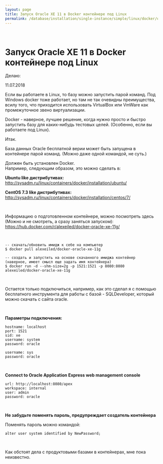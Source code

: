 ```yaml
---
layout: page
title: Запуск Oracle XE 11 в Docker контейнере под Linux
permalink: /database/installation/single-instance/simple/linux/docker/oracle/11/xe/
---
```



<br/>

# Запуск Oracle XE 11 в Docker контейнере под Linux

Делаю: 

11.07.2018


Если вы работаете в Linux, то базу можно запустить парой команд. Под Windows docker тоже работает, но там не так очевидны преимущества, всилу того, что приходится использовать VirtualBox или VmWare как промежуточное звено виртуализации.


Docker - наверное, лучшее решение, когда нужно просто и быстро запустить базу для каких-нибудь тестовых целей. (Особенно, если вы работаете под Linux).

Итак.

База данных Oracle бесплатной верии может быть запущена в контейнере парой команд. (Можно даже одной командой, не суть.)

Должен быть установлен Docker.  
Например, следующим образом, это можно сделать в:  

**Ubuntu like дистрибутивах:**  
http://sysadm.ru/linux/containers/docker/installation/ubuntu/

**CentOS 7.3 like дистрибутивах:**  
http://sysadm.ru/linux/containers/docker/installation/centos/7/


<br/>

Информацию о подготовленном контейнере, можно посмотреть здесь (Можно и не смотреть, а сразу заняться запуском):  
https://hub.docker.com/r/alexeiled/docker-oracle-xe-11g/

<br/>

    -- скачать/обновить имидж к себе на компьютер
    $ docker pull alexeiled/docker-oracle-xe-11g
    
    -- создать и запустить на основе скачанного имиджа контейнер (наверное, имеет смысл еще задать имя контейнера)
    $ docker run -d --shm-size=2g -p 1521:1521 -p 8080:8080 alexeiled/docker-oracle-xe-11g

<br/>

Остается только подключиться, например, как это сделал я с помощью бесплатного инструмента для работы с базой - SQLDeveloper, который можно скачать с сайта oracle.

<br/>

**Параметры подключения:**

    hostname: localhost
    port: 1521
    sid: xe
    username: system
    password: oracle
    
    username: sys
    password: oracle

<br/>

**Connect to Oracle Application Express web management console**

    url: http://localhost:8080/apex
    workspace: internal
    user: admin
    password: oracle

<br/>

**Не забудьте поменять пароль, предупреждает создатель контейнера**

Поменять пароль можно командой:

    alter user system identified by NewPassword;

<br/>

Как обстоят дела с продуктовыми базами в контейнерах, мне пока неизвестно. 
